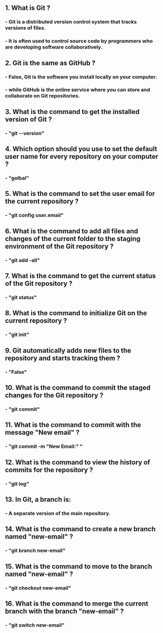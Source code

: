 ## 1. What is Git ?
### - Git is a distributed version control system that tracks versions of files.
### - It is often used to control source code by programmers who are developing software collaboratively.

## 2. Git is the same as GitHub ?
### - False, Git is the software you install locally on your computer.
### - while GitHub is the online service where you can store and collaborate on Git repositories.

## 3. What is the command to get the installed version of Git ?
### - "git --version"

## 4. Which option should you use to set the default user name for every repository on your computer ?
### - "golbal"

## 5. What is the command to set the user email for the current repository ?
### - "git config user.email"

## 6. What is the command to add all files and changes of the current folder to the staging environment of the Git repository ?
### - "git add -all"

## 7. What is the command to get the current status of the Git repository ?
### - "git status"

## 8. What is the command to initialize Git on the current repository ?
### - "git init"

## 9. Git automatically adds new files to the repository and starts tracking them ?
### - "False"

## 10. What is the command to commit the staged changes for the Git repository ?
### - "git commit"

## 11. What is the command to commit with the message "New email" ? 
### - "git commit -m "New Email:" "

## 12. What is the command to view the history of commits for the repository ?
### - "git log"

## 13.	In Git, a branch is: 
### - A separate version of the main repository.

## 14. What is the command to create a new branch named "new-email" ?
### - "git branch new-email"

## 15. What is the command to move to the branch named "new-email" ?
### - "git checkout new-email"

## 16. What is the command to merge the current branch with the branch "new-email" ?
### - "git switch new-email"